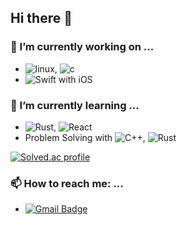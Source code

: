 ## Hi there 👋

### 🔭 I’m currently working on ...
* ![linux](https://img.shields.io/badge/linux-000000?style=plastic&logo=linux), ![c](https://img.shields.io/badge/clang-000000?style=plastic&logo=c)
* ![Swift](https://img.shields.io/badge/Swift-000000?style=plastic&logo=swift) with iOS

### 🌱 I’m currently learning ...
* ![Rust](https://img.shields.io/badge/Rust-000000?style=plastic&logo=rust), ![React](https://img.shields.io/badge/React-000000?style=plastic&logo=react)
* Problem Solving with ![C++](https://img.shields.io/badge/C++-000000?style=plastic&logo=cplusplus), ![Rust](https://img.shields.io/badge/Rust-000000?style=plastic&logo=rust)

[![Solved.ac profile](http://mazassumnida.wtf/api/v2/generate_badge?boj=tiger1710)](https://solved.ac/tiger1710)

<!--
[![tiger1710's wakatime stats](https://github-readme-stats.vercel.app/api/wakatime?username=tiger1710)](https://github.com/anuraghazra/github-readme-stats)
-->

### 📫 How to reach me: ...
* [![Gmail Badge](https://img.shields.io/badge/Gmail-ffffff?style=plastic&logo=gmail&link=mailto:tiger1710p@gmail.com)](mailto:tiger1710p@gmail.com)

<!--
**tiger1710/tiger1710** is a ✨ _special_ ✨ repository because its `README.md` (this file) appears on your GitHub profile.

Here are some ideas to get you started:

- 👯 I’m looking to collaborate on ...
- 🤔 I’m looking for help with ...
- 💬 Ask me about ...

- 😄 Pronouns: ...
- ⚡ Fun fact: ...
-->
